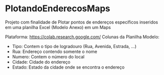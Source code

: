# PlotandoEnderecosMaps
Projeto com finalidade de Plotar pontos de endereços específicos inseridos em uma planilha Excel (Modelo Anexo) em um Maps

Plataforma: https://colab.research.google.com/
Colunas da Planilha Modelo:
  - Tipo: Contem o tipo de logradouro (Rua, Avenida, Estrada, ...)
  - Rua: Endereço contendo somente o nome
  - Numero: Contem o número do local
  - Cidade: Cidade do endereço
  - Estado: Estado da cidade onde se encontra o endereço
 
 
